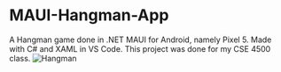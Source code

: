 # MAUI-Hangman-App
 A Hangman game done in .NET MAUI for Android, namely Pixel 5. Made with C# and XAML in VS Code. 
 This project was done for my CSE 4500 class.
![Hangman](https://github.com/jgromo/MAUI-Hangman-App/assets/54650393/44651149-8c49-46f3-9bf9-237405b23e36)
